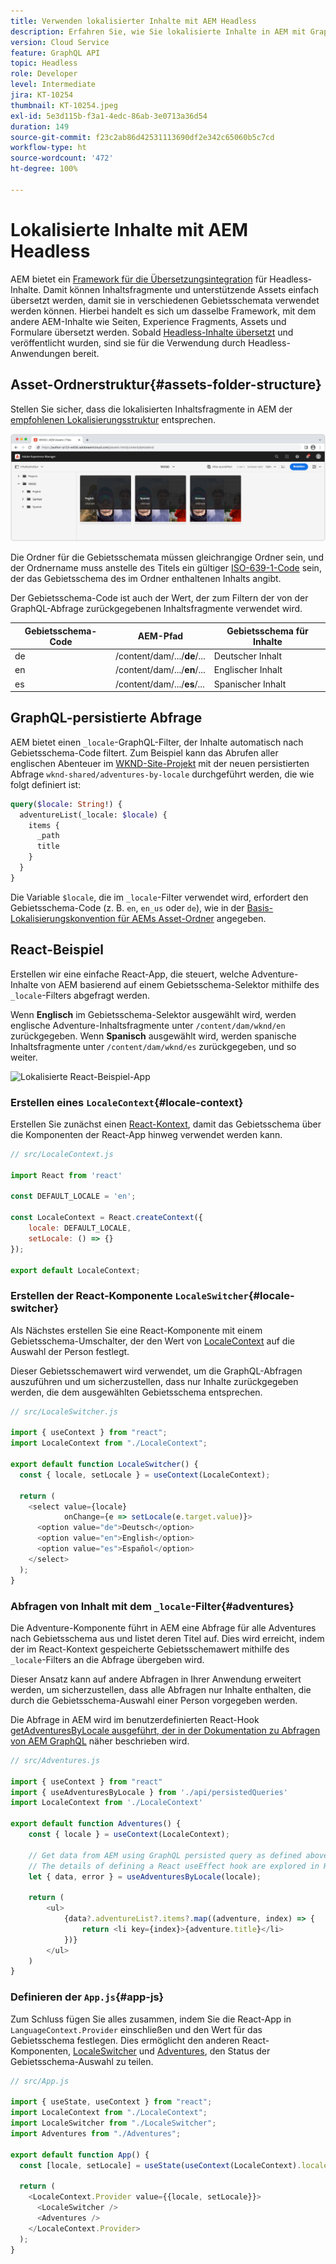 ```yaml
---
title: Verwenden lokalisierter Inhalte mit AEM Headless
description: Erfahren Sie, wie Sie lokalisierte Inhalte in AEM mit GraphQL abfragen können.
version: Cloud Service
feature: GraphQL API
topic: Headless
role: Developer
level: Intermediate
jira: KT-10254
thumbnail: KT-10254.jpeg
exl-id: 5e3d115b-f3a1-4edc-86ab-3e0713a36d54
duration: 149
source-git-commit: f23c2ab86d42531113690df2e342c65060b5c7cd
workflow-type: ht
source-wordcount: '472'
ht-degree: 100%

---
```


# Lokalisierte Inhalte mit AEM Headless

AEM bietet ein [Framework für die Übersetzungsintegration](https://experienceleague.adobe.com/docs/experience-manager-cloud-service/content/sites/administering/reusing-content/translation/integration-framework.html?lang=de) für Headless-Inhalte. Damit können Inhaltsfragmente und unterstützende Assets einfach übersetzt werden, damit sie in verschiedenen Gebietsschemata verwendet werden können. Hierbei handelt es sich um dasselbe Framework, mit dem andere AEM-Inhalte wie Seiten, Experience Fragments, Assets und Formulare übersetzt werden. Sobald [Headless-Inhalte übersetzt](https://experienceleague.adobe.com/docs/experience-manager-cloud-service/content/headless/journeys/translation/overview.html?lang=de) und veröffentlicht wurden, sind sie für die Verwendung durch Headless-Anwendungen bereit.

## Asset-Ordnerstruktur{#assets-folder-structure}

Stellen Sie sicher, dass die lokalisierten Inhaltsfragmente in AEM der [empfohlenen Lokalisierungsstruktur](https://experienceleague.adobe.com/docs/experience-manager-cloud-service/content/headless/journeys/translation/getting-started.html?lang=de#recommended-structure) entsprechen.

![Ordner für lokalisierte AEM-Assets](./assets/localized-content/asset-folders.jpg)

Die Ordner für die Gebietsschemata müssen gleichrangige Ordner sein, und der Ordnername muss anstelle des Titels ein gültiger [ISO-639-1-Code](https://de.wikipedia.org/wiki/Liste_der_ISO-639-1-Codes) sein, der das Gebietsschema des im Ordner enthaltenen Inhalts angibt.

Der Gebietsschema-Code ist auch der Wert, der zum Filtern der von der GraphQL-Abfrage zurückgegebenen Inhaltsfragmente verwendet wird.

| Gebietsschema-Code | AEM-Pfad | Gebietsschema für Inhalte |
|--------------------------------|----------|----------|
| de | /content/dam/.../**de**/... | Deutscher Inhalt |
| en | /content/dam/.../**en**/... | Englischer Inhalt |
| es | /content/dam/.../**es**/... | Spanischer Inhalt |

## GraphQL-persistierte Abfrage

AEM bietet einen `_locale`-GraphQL-Filter, der Inhalte automatisch nach Gebietsschema-Code filtert. Zum Beispiel kann das Abrufen aller englischen Abenteuer im [WKND-Site-Projekt](https://github.com/adobe/aem-guides-wknd) mit der neuen persistierten Abfrage `wknd-shared/adventures-by-locale` durchgeführt werden, die wie folgt definiert ist:

```graphql
query($locale: String!) {
  adventureList(_locale: $locale) {
    items {      
      _path
      title
    }
  }
}
```

Die Variable `$locale`, die im `_locale`-Filter verwendet wird, erfordert den Gebietsschema-Code (z. B. `en`, `en_us` oder `de`), wie in der [Basis-Lokalisierungskonvention für AEMs Asset-Ordner](#assets-folder-structure) angegeben.

## React-Beispiel

Erstellen wir eine einfache React-App, die steuert, welche Adventure-Inhalte von AEM basierend auf einem Gebietsschema-Selektor mithilfe des `_locale`-Filters abgefragt werden.

Wenn __Englisch__ im Gebietsschema-Selektor ausgewählt wird, werden englische Adventure-Inhaltsfragmente unter `/content/dam/wknd/en` zurückgegeben. Wenn __Spanisch__ ausgewählt wird, werden spanische Inhaltsfragmente unter `/content/dam/wknd/es` zurückgegeben, und so weiter.

![Lokalisierte React-Beispiel-App](./assets/localized-content/react-example.png)

### Erstellen eines `LocaleContext`{#locale-context}

Erstellen Sie zunächst einen [React-Kontext](https://reactjs.org/docs/context.html), damit das Gebietsschema über die Komponenten der React-App hinweg verwendet werden kann.

```javascript
// src/LocaleContext.js

import React from 'react'

const DEFAULT_LOCALE = 'en';

const LocaleContext = React.createContext({
    locale: DEFAULT_LOCALE, 
    setLocale: () => {}
});

export default LocaleContext;
```

### Erstellen der React-Komponente `LocaleSwitcher`{#locale-switcher}

Als Nächstes erstellen Sie eine React-Komponente mit einem Gebietsschema-Umschalter, der den Wert von [LocaleContext](#locale-context) auf die Auswahl der Person festlegt.

Dieser Gebietsschemawert wird verwendet, um die GraphQL-Abfragen auszuführen und um sicherzustellen, dass nur Inhalte zurückgegeben werden, die dem ausgewählten Gebietsschema entsprechen.

```javascript
// src/LocaleSwitcher.js

import { useContext } from "react";
import LocaleContext from "./LocaleContext";

export default function LocaleSwitcher() {
  const { locale, setLocale } = useContext(LocaleContext);

  return (
    <select value={locale}
            onChange={e => setLocale(e.target.value)}>
      <option value="de">Deutsch</option>
      <option value="en">English</option>
      <option value="es">Español</option>
    </select>
  );
}
```

### Abfragen von Inhalt mit dem `_locale`-Filter{#adventures}

Die Adventure-Komponente führt in AEM eine Abfrage für alle Adventures nach Gebietsschema aus und listet deren Titel auf. Dies wird erreicht, indem der im React-Kontext gespeicherte Gebietsschemawert mithilfe des `_locale`-Filters an die Abfrage übergeben wird.

Dieser Ansatz kann auf andere Abfragen in Ihrer Anwendung erweitert werden, um sicherzustellen, dass alle Abfragen nur Inhalte enthalten, die durch die Gebietsschema-Auswahl einer Person vorgegeben werden.

Die Abfrage in AEM wird im benutzerdefinierten React-Hook [getAdventuresByLocale ausgeführt, der in der Dokumentation zu Abfragen von AEM GraphQL](./aem-headless-sdk.md) näher beschrieben wird.

```javascript
// src/Adventures.js

import { useContext } from "react"
import { useAdventuresByLocale } from './api/persistedQueries'
import LocaleContext from './LocaleContext'

export default function Adventures() {
    const { locale } = useContext(LocaleContext);

    // Get data from AEM using GraphQL persisted query as defined above 
    // The details of defining a React useEffect hook are explored in How to > AEM Headless SDK
    let { data, error } = useAdventuresByLocale(locale);

    return (
        <ul>
            {data?.adventureList?.items?.map((adventure, index) => { 
                return <li key={index}>{adventure.title}</li>
            })}
        </ul>
    )
}
```

### Definieren der `App.js`{#app-js}

Zum Schluss fügen Sie alles zusammen, indem Sie die React-App in `LanguageContext.Provider` einschließen und den Wert für das Gebietsschema festlegen. Dies ermöglicht den anderen React-Komponenten, [LocaleSwitcher](#locale-switcher) und [Adventures](#adventures), den Status der Gebietsschema-Auswahl zu teilen.

```javascript
// src/App.js

import { useState, useContext } from "react";
import LocaleContext from "./LocaleContext";
import LocaleSwitcher from "./LocaleSwitcher";
import Adventures from "./Adventures";

export default function App() {
  const [locale, setLocale] = useState(useContext(LocaleContext).locale);

  return (
    <LocaleContext.Provider value={{locale, setLocale}}>
      <LocaleSwitcher />
      <Adventures />
    </LocaleContext.Provider>
  );
}
```
